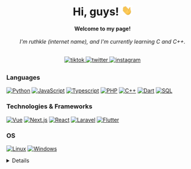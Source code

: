 <h1 align="center">Hi, guys! <img src="https://github.com/FujiwaraChoki/FujiwaraChoki/blob/main/assets/238178097-766d336d-b87d-44ba-807c-c51de2bc6b4d.gif" width="28px" alt="👋"></h1>

<p align="center">
    <b>Welcome to my page!</b><br><br>
    <i>
        I'm ruthkle (internet name), and I'm currently learning C and C++.<br>
    </i><br>
</p>

<div align="center">
<a href="https://tiktok.com/@ruthkle" target="_blank">
<img src=https://img.shields.io/badge/Tiktok-%2324292e.svg?&style=for-the-badge&logo=tiktok&logoColor=white alt=tiktok style="margin-bottom: 5px;" />
</a>
<a href="https://twitter.com/voidpluss" target="_blank">
<img src=https://img.shields.io/badge/twitter-%2300acee.svg?&style=for-the-badge&logo=twitter&logoColor=white alt=twitter style="margin-bottom: 5px;" />
</a>
<a href="https://www.instagram.com/kzaryzn" target="_blank">
<img src=https://img.shields.io/badge/instagram-%d10070.svg?&style=for-the-badge&logo=instagram&logoColor=white alt=instagram style="margin-bottom: 5px;" />
</a>
</div>

### Languages
[![Python](https://img.shields.io/badge/python-black?style=for-the-badge&logo=python)](https://www.python.org/)
[![JavaScript](https://img.shields.io/badge/javascript-black?style=for-the-badge&logo=javascript)](https://www.javascript.com)
[![Typescript](https://img.shields.io/badge/typescript-black?style=for-the-badge&logo=typescript)](https://www.typescriptlang.org)
[![PHP](https://img.shields.io/badge/php-black?style=for-the-badge&logo=php)](https://www.typescriptlang.org)
[![C++](https://img.shields.io/badge/c++-black?style=for-the-badge&logo=cplusplus)](https://isocpp.com/)
[![Dart](https://img.shields.io/badge/dart-black?style=for-the-badge&logo=dart)](https://dart.dev/)
[![SQL](https://img.shields.io/badge/sql-black?style=for-the-badge&logo=postgresql)](https://www.postgresql.org/)

### Technologies & Frameworks
[![Vue](https://img.shields.io/badge/Vue-black?style=for-the-badge&logo=vue.js)](https://vuejs.org)
[![Next.js](https://img.shields.io/badge/next.js-000000?style=for-the-badge&logo=nextdotjs&logoColor=white)](https://github.com/voidkle)
[![React](https://img.shields.io/badge/react-black?style=for-the-badge&logo=react)](https://github.com/voidkle)
[![Laravel](https://img.shields.io/badge/laravel-black?style=for-the-badge&logo=laravel)](https://github.com/voidkle)
[![Flutter](https://img.shields.io/badge/flutter-black?style=for-the-badge&logo=flutter)](https://github.com/voidkle)

### OS
[![Linux](https://img.shields.io/badge/linux-black?style=for-the-badge&logo=Linux)](https://github.com/voidkle)
[![Windows](https://img.shields.io/badge/Windows-black?style=for-the-badge&logo=Windows)](https://github.com/voidkle)

<details>
<p align="center">
  <a href="https://github.com/voidkle">
    <img src="http://github-profile-summary-cards.vercel.app/api/cards/profile-details?username=voidkle&theme=transparent" />
  </a>
  <a href="https://github.com/voidkle">
    <img src="https://github-readme-streak-stats.herokuapp.com/?user=voidkle&hide_border=true&card_width=338&theme=transparent" />
  </a>
  <a href="https://github.com/voidkle">
    <img src="http://github-profile-summary-cards.vercel.app/api/cards/stats?username=voidkle&theme=transparent" />
  </a>
</p>
<table><tr><td align="top" width="33%">



### Frontend  
<div align="center">  
<a href="https://reactjs.org/" target="_blank"><img style="margin: 10px" src="https://profilinator.rishav.dev/skills-assets/react-original-wordmark.svg" alt="React" height="50" /></a>  
<a href="https://getbootstrap.com/docs/3.4/javascript/" target="_blank"><img style="margin: 10px" src="https://profilinator.rishav.dev/skills-assets/bootstrap-plain.svg" alt="Bootstrap" height="50" /></a>  
<a href="https://www.w3schools.com/css/" target="_blank"><img style="margin: 10px" src="https://profilinator.rishav.dev/skills-assets/css3-original-wordmark.svg" alt="CSS3" height="50" /></a>  
<a href="https://en.wikipedia.org/wiki/HTML5" target="_blank"><img style="margin: 10px" src="https://profilinator.rishav.dev/skills-assets/html5-original-wordmark.svg" alt="HTML5" height="50" /></a>  
<a href="https://www.electronjs.org/" target="_blank"><img style="margin: 10px" src="https://profilinator.rishav.dev/skills-assets/electron-original.svg" alt="Electron" height="50" /></a>  
<a href="https://www.javascript.com/" target="_blank"><img style="margin: 10px" src="https://profilinator.rishav.dev/skills-assets/javascript-original.svg" alt="JavaScript" height="50" /></a>  
<a href="https://www.typescriptlang.org/" target="_blank"><img style="margin: 10px" src="https://profilinator.rishav.dev/skills-assets/typescript-original.svg" alt="TypeScript" height="50" /></a>  
<a href="https://www.latex-project.org/" target="_blank"><img style="margin: 10px" src="https://profilinator.rishav.dev/skills-assets/latex.png" alt="LaTeX" height="50" /></a>  
<a href="https://nextjs.org/" target="_blank"><img style="margin: 10px" src="https://profilinator.rishav.dev/skills-assets/nextjs.png" alt="NextJS" height="50" /></a> <a href="http://cppreference.com" target="_blank"><img style="margin: 10px" src="https://upload.wikimedia.org/wikipedia/commons/thumb/1/18/ISO_C%2B%2B_Logo.svg/800px-ISO_C%2B%2B_Logo.svg.png" alt="C++" height="50"</a>
</div>

</td><td valign="top" width="33%">



### Backend  
<div align="center">  
<a href="https://www.cplusplus.com/" target="_blank"><img style="margin: 10px" src="https://profilinator.rishav.dev/skills-assets/cplusplus-original.svg" alt="C++" height="50" /></a>  
<a href="https://www.javascript.com/" target="_blank"><img style="margin: 10px" src="https://profilinator.rishav.dev/skills-assets/javascript-original.svg" alt="JavaScript" height="50" /></a>  
<a href="https://www.typescriptlang.org/" target="_blank"><img style="margin: 10px" src="https://profilinator.rishav.dev/skills-assets/typescript-original.svg" alt="TypeScript" height="50" /></a>  
<a href="https://www.php.net/" target="_blank"><img style="margin: 10px" src="https://profilinator.rishav.dev/skills-assets/php-original.svg" alt="PHP" height="50" /></a>  
<a href="https://www.mongodb.com/" target="_blank"><img style="margin: 10px" src="https://profilinator.rishav.dev/skills-assets/mongodb-original-wordmark.svg" alt="MongoDB" height="50" /></a>  
<a href="https://nodejs.org/" target="_blank"><img style="margin: 10px" src="https://profilinator.rishav.dev/skills-assets/nodejs-original-wordmark.svg" alt="Node.js" height="50" /></a>  
<a href="https://www.linux.org/" target="_blank"><img style="margin: 10px" src="https://profilinator.rishav.dev/skills-assets/linux-original.svg" alt="Linux" height="50" /></a>  
<a href="https://www.python.org/" target="_blank"><img style="margin: 10px" src="https://profilinator.rishav.dev/skills-assets/python-original.svg" alt="Python" height="50" /></a>  
<a href="https://github.com/" target="_blank"><img style="margin: 10px" src="https://profilinator.rishav.dev/skills-assets/git-scm-icon.svg" alt="Git" height="50" /></a>  
<a href="https://www.gnu.org/software/bash/" target="_blank"><img style="margin: 10px" src="https://profilinator.rishav.dev/skills-assets/gnu_bash-icon.svg" alt="Bash" height="50" /></a>  
<a href="https://www.mysql.com/" target="_blank"><img style="margin: 10px" src="https://profilinator.rishav.dev/skills-assets/mysql-original-wordmark.svg" alt="MySQL" height="50" /></a>  
<a href="https://docs.microsoft.com/en-us/dotnet/csharp/" target="_blank"><img style="margin: 10px" src="https://profilinator.rishav.dev/skills-assets/csharp-original.svg" alt="C#" height="50" /></a>  
<a href="https://www.java.com/" target="_blank"><img style="margin: 10px" src="https://profilinator.rishav.dev/skills-assets/java-original-wordmark.svg" alt="Java" height="50" /></a>  
<a href="https://nextjs.org/" target="_blank"><img style="margin: 10px" src="https://profilinator.rishav.dev/skills-assets/nextjs.png" alt="NextJS" height="50" /></a> 
<a href="http://cppreference.com" target="_blank"><img style="margin: 10px" src="https://upload.wikimedia.org/wikipedia/commons/thumb/1/18/ISO_C%2B%2B_Logo.svg/800px-ISO_C%2B%2B_Logo.svg.png" alt="C++" height="50"</a>
</div>

</td></tr></table>  

<br/>

<br/>  

</details>
